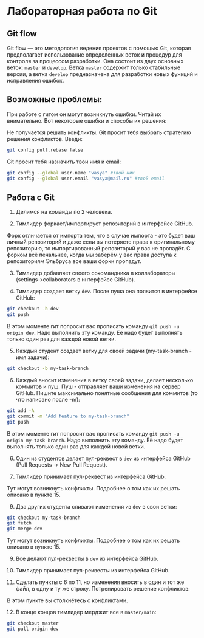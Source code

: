 # Лабораторная работа по Git

## Git flow

Git flow — это методология ведения проектов с помощью Git, которая предполагает использование определенных веток и процедур для контроля за процессом разработки. Она состоит из двух основных веток: `master` и `develop`. Ветка `master` содержит только стабильные версии, а ветка `develop` предназначена для разработки новых функций и исправления ошибок.

## Возможные проблемы:

При работе с гитом он могут возникнуть ошибки. Читай их внимательно. Вот некоторые ошибки и способы их решения:

Не получается решить конфликты. Git просит тебя выбрать стратегию решения конфликтов. Введи:

```bash
git config pull.rebase false
```

Git просит тебя назначить твои имя и email:

```bash
git config --global user.name "vasya" #твой ник
git config --global user.email "vasya@mail.ru" #твой email
```

## Работа с Git

1. Делимся на команды по 2 человека.

2. Тимлидер форкает/импортирует репозиторий в интерфейсе GitHub.

Форк отличается от импорта тем, что в случае импорта - это будет ваш личный репозиторий и даже если вы потеряете права к оригинальному репозиторию, то импортированный репозиторий у вас не пропадёт. С форком всё печальнее, когда мы заберём у вас права доступа к репозиториям Эльбруса все ваши форки пропадут.

3. Тимлидер добавляет своего сокомандника в коллабораторы (settings->collaborators в интерфейсе GitHub).

4. Тимлидер создает ветку `dev`. После пуша она появится в интерфейсе GitHub:

```bash
git checkout -b dev
git push
```

В этом моменте гит попросит вас прописать команду `git push -u origin dev`. Надо выполнить эту команду. Её надо будет выполнять только один раз для каждой новой ветки.

5. Каждый студент создает ветку для своей задачи (my-task-branch - имя задачи):

```bash
git checkout -b my-task-branch
```

6. Каждый вносит изменения в ветку своей задачи, делает несколько коммитов и пуш. Пуш - отправляет ваши изменения на сервер GitHub. Пишите максимально понятные сообщения для коммитов (то что написано после -m):

```bash
git add -A
git commit -m "Add feature to my-task-branch"
git push
```

В этом моменте гит попросит вас прописать команду `git push -u origin my-task-branch`. Надо выполнить эту команду. Её надо будет выполнять только один раз для каждой новой ветки.

6. Один из студентов делает пул-реквест в `dev` из интерфейса GitHub (Pull Requests -> New Pull Request).

7. Тимлидер принимает пул-реквест из интерфейса GitHub.

Тут могут возникнуть конфликты. Подробнее о том как их решать описано в пункте 15.

9. Два других студента сливают изменения из `dev` в свои ветки:

```bash
git checkout my-task-branch
git fetch
git merge dev
```

Тут могут возникнуть конфликты. Подробнее о том как их решать описано в пункте 15.

9. Все делают пул-реквесты в `dev` из интерфейса GitHub.

10. Тимлидер принимает пул-реквесты из интерфейса GitHub.

11. Сделать пункты с 6 по 11, но изменения вносить в один и тот же файл, в одну и ту же строку. Потренировать решение конфликтов:

В этом пункте вы столкнётесь с конфликтами.

12. В конце концов тимлидер мерджит все в `master/main`:

```bash
git checkout master
git pull origin dev
```
